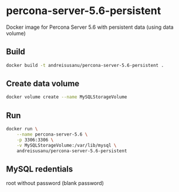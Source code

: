 percona-server-5.6-persistent
=============

Docker image for Percona Server 5.6 with persistent data (using data volume)


Build
-----

```bash
docker build -t andreisusanu/percona-server-5.6-persistent .
```

Create data volume
-----
```bash
docker volume create --name MySQLStorageVolume
```

Run
-----
```bash
docker run \
    --name percona-server-5.6 \
    -p 3306:3306 \
    -v MySQLStorageVolume:/var/lib/mysql \
    andreisusanu/percona-server-5.6-persistent
```

MySQL redentials
-----
root without password (blank password)
